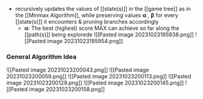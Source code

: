 - recursively updates the values of [[state(s)]] in the [[game tree]] as in the [[Minmax Algorithm]], while preserving values **α** , **β** for every [[state(s)]] it encounters & pruning branches accordingly
	- **α**: The best (highest) score MAX can achieve so far along the [[path(s)]] being explorede
![[Pasted image 20231023195938.png]]
![[Pasted image 20231023195954.png]]

### General Algorithm Idea
![[Pasted image 20231023200043.png]]
![[Pasted image 20231023200059.png]]
![[Pasted image 20231023200113.png]]
![[Pasted image 20231023200129.png]]
![[Pasted image 20231023200145.png]]
![[Pasted image 20231023200158.png]]
